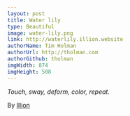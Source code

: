 ```yaml
---
layout: post
title: Water lily
type: Beautiful
image: water-lily.png
link: http://waterlily.illion.website
authorName: Tim Holman
authorUrl: http://tholman.com
authorGithub: tholman
imgWidth: 874
imgHeight: 508
---
```


_Touch, sway, deform, color, repeat._

By [Illion](illion.website)
